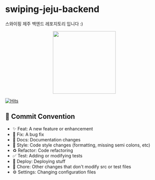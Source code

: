 # swiping-jeju-backend
스와이핑 제주 백엔드 레포지토리 입니다 :)
 <div align="center">
    
<img src="./public/images/ReadMeLogo.png" height="200px"/>

</div>

[![Hits](https://hits.seeyoufarm.com/api/count/incr/badge.svg?url=https%3A%2F%2Fgithub.com%2FSwipe-Jeju%2Fswiping-jeju-frontend&count_bg=%232ED016&title_bg=%23000000&icon=googlemaps.svg&icon_color=%23FFFFFF&title=hits&edge_flat=false)](https://hits.seeyoufarm.com)


## 🎯 Commit Convention

- ✨ Feat: A new feature or enhancement
- 🐛 Fix: A bug fix
- 📝 Docs: Documentation changes
- 🎨 Style: Code style changes (formatting, missing semi colons, etc)
- ♻️ Refactor: Code refactoring
- ✅ Test: Adding or modifying tests
- 🚀 Deploy: Deploying stuff
- 🔧 Chore: Other changes that don't modify src or test files
- ⚙️ Settings: Changing configuration files



